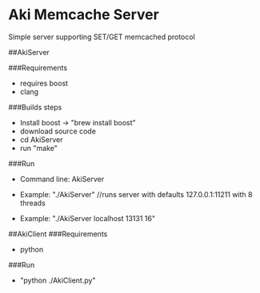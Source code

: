 # Aki Memcache Server

Simple server supporting SET/GET memcached protocol

##AkiServer

###Requirements 
 - requires boost
 - clang

###Builds steps 
 - Install boost -> "brew install boost"
 - download source code
 - cd AkiServer
 - run "make"

###Run
 - Command line: AkiServer <host> <port> <num-threads>

 - Example: "./AkiServer"   //runs server with defaults 127.0.0.1:11211 with 8 threads
 - Example: "./AkiServer localhost 13131 16"

##AkiClient
###Requirements
 - python

###Run
 - "python ./AkiClient.py"
